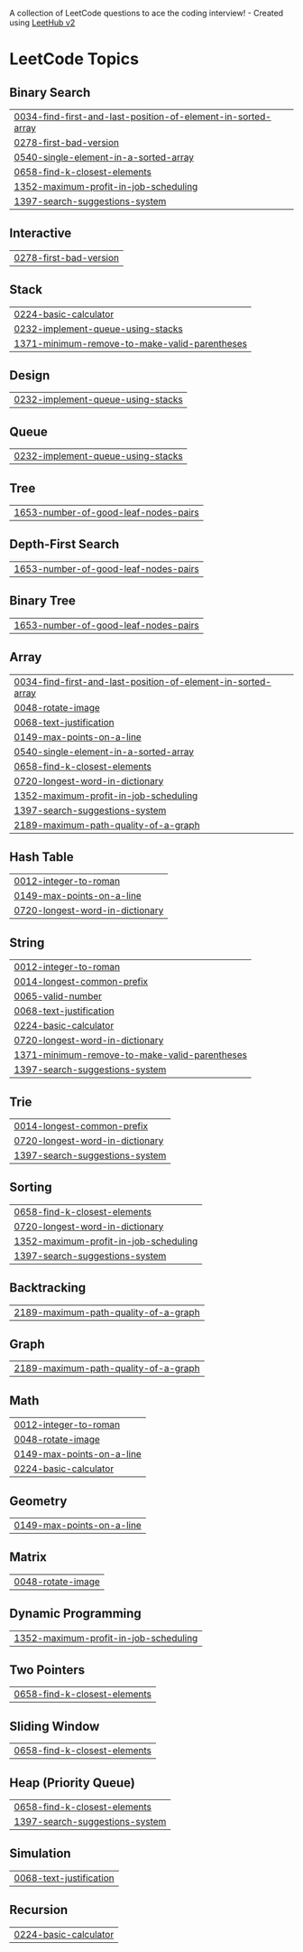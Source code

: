 A collection of LeetCode questions to ace the coding interview! - Created using [LeetHub v2](https://github.com/arunbhardwaj/LeetHub-2.0)
<!---LeetCode Topics Start-->
# LeetCode Topics
## Binary Search
|  |
| ------- |
| [0034-find-first-and-last-position-of-element-in-sorted-array](https://github.com/deepakparamesh/top-DSA-questions/tree/master/0034-find-first-and-last-position-of-element-in-sorted-array) |
| [0278-first-bad-version](https://github.com/deepakparamesh/top-dsa-questions/tree/master/0278-first-bad-version) |
| [0540-single-element-in-a-sorted-array](https://github.com/deepakparamesh/top-DSA-questions/tree/master/0540-single-element-in-a-sorted-array) |
| [0658-find-k-closest-elements](https://github.com/deepakparamesh/top-DSA-questions/tree/master/0658-find-k-closest-elements) |
| [1352-maximum-profit-in-job-scheduling](https://github.com/deepakparamesh/top-DSA-questions/tree/master/1352-maximum-profit-in-job-scheduling) |
| [1397-search-suggestions-system](https://github.com/deepakparamesh/top-DSA-questions/tree/master/1397-search-suggestions-system) |
## Interactive
|  |
| ------- |
| [0278-first-bad-version](https://github.com/deepakparamesh/top-dsa-questions/tree/master/0278-first-bad-version) |
## Stack
|  |
| ------- |
| [0224-basic-calculator](https://github.com/deepakparamesh/top-DSA-questions/tree/master/0224-basic-calculator) |
| [0232-implement-queue-using-stacks](https://github.com/deepakparamesh/top-dsa-questions/tree/master/0232-implement-queue-using-stacks) |
| [1371-minimum-remove-to-make-valid-parentheses](https://github.com/deepakparamesh/top-DSA-questions/tree/master/1371-minimum-remove-to-make-valid-parentheses) |
## Design
|  |
| ------- |
| [0232-implement-queue-using-stacks](https://github.com/deepakparamesh/top-dsa-questions/tree/master/0232-implement-queue-using-stacks) |
## Queue
|  |
| ------- |
| [0232-implement-queue-using-stacks](https://github.com/deepakparamesh/top-dsa-questions/tree/master/0232-implement-queue-using-stacks) |
## Tree
|  |
| ------- |
| [1653-number-of-good-leaf-nodes-pairs](https://github.com/deepakparamesh/top-dsa-questions/tree/master/1653-number-of-good-leaf-nodes-pairs) |
## Depth-First Search
|  |
| ------- |
| [1653-number-of-good-leaf-nodes-pairs](https://github.com/deepakparamesh/top-dsa-questions/tree/master/1653-number-of-good-leaf-nodes-pairs) |
## Binary Tree
|  |
| ------- |
| [1653-number-of-good-leaf-nodes-pairs](https://github.com/deepakparamesh/top-dsa-questions/tree/master/1653-number-of-good-leaf-nodes-pairs) |
## Array
|  |
| ------- |
| [0034-find-first-and-last-position-of-element-in-sorted-array](https://github.com/deepakparamesh/top-DSA-questions/tree/master/0034-find-first-and-last-position-of-element-in-sorted-array) |
| [0048-rotate-image](https://github.com/deepakparamesh/top-dsa-questions/tree/master/0048-rotate-image) |
| [0068-text-justification](https://github.com/deepakparamesh/top-DSA-questions/tree/master/0068-text-justification) |
| [0149-max-points-on-a-line](https://github.com/deepakparamesh/top-DSA-questions/tree/master/0149-max-points-on-a-line) |
| [0540-single-element-in-a-sorted-array](https://github.com/deepakparamesh/top-DSA-questions/tree/master/0540-single-element-in-a-sorted-array) |
| [0658-find-k-closest-elements](https://github.com/deepakparamesh/top-DSA-questions/tree/master/0658-find-k-closest-elements) |
| [0720-longest-word-in-dictionary](https://github.com/deepakparamesh/top-dsa-questions/tree/master/0720-longest-word-in-dictionary) |
| [1352-maximum-profit-in-job-scheduling](https://github.com/deepakparamesh/top-DSA-questions/tree/master/1352-maximum-profit-in-job-scheduling) |
| [1397-search-suggestions-system](https://github.com/deepakparamesh/top-DSA-questions/tree/master/1397-search-suggestions-system) |
| [2189-maximum-path-quality-of-a-graph](https://github.com/deepakparamesh/top-dsa-questions/tree/master/2189-maximum-path-quality-of-a-graph) |
## Hash Table
|  |
| ------- |
| [0012-integer-to-roman](https://github.com/deepakparamesh/top-DSA-questions/tree/master/0012-integer-to-roman) |
| [0149-max-points-on-a-line](https://github.com/deepakparamesh/top-DSA-questions/tree/master/0149-max-points-on-a-line) |
| [0720-longest-word-in-dictionary](https://github.com/deepakparamesh/top-dsa-questions/tree/master/0720-longest-word-in-dictionary) |
## String
|  |
| ------- |
| [0012-integer-to-roman](https://github.com/deepakparamesh/top-DSA-questions/tree/master/0012-integer-to-roman) |
| [0014-longest-common-prefix](https://github.com/deepakparamesh/top-dsa-questions/tree/master/0014-longest-common-prefix) |
| [0065-valid-number](https://github.com/deepakparamesh/top-DSA-questions/tree/master/0065-valid-number) |
| [0068-text-justification](https://github.com/deepakparamesh/top-DSA-questions/tree/master/0068-text-justification) |
| [0224-basic-calculator](https://github.com/deepakparamesh/top-DSA-questions/tree/master/0224-basic-calculator) |
| [0720-longest-word-in-dictionary](https://github.com/deepakparamesh/top-dsa-questions/tree/master/0720-longest-word-in-dictionary) |
| [1371-minimum-remove-to-make-valid-parentheses](https://github.com/deepakparamesh/top-DSA-questions/tree/master/1371-minimum-remove-to-make-valid-parentheses) |
| [1397-search-suggestions-system](https://github.com/deepakparamesh/top-DSA-questions/tree/master/1397-search-suggestions-system) |
## Trie
|  |
| ------- |
| [0014-longest-common-prefix](https://github.com/deepakparamesh/top-dsa-questions/tree/master/0014-longest-common-prefix) |
| [0720-longest-word-in-dictionary](https://github.com/deepakparamesh/top-dsa-questions/tree/master/0720-longest-word-in-dictionary) |
| [1397-search-suggestions-system](https://github.com/deepakparamesh/top-DSA-questions/tree/master/1397-search-suggestions-system) |
## Sorting
|  |
| ------- |
| [0658-find-k-closest-elements](https://github.com/deepakparamesh/top-DSA-questions/tree/master/0658-find-k-closest-elements) |
| [0720-longest-word-in-dictionary](https://github.com/deepakparamesh/top-dsa-questions/tree/master/0720-longest-word-in-dictionary) |
| [1352-maximum-profit-in-job-scheduling](https://github.com/deepakparamesh/top-DSA-questions/tree/master/1352-maximum-profit-in-job-scheduling) |
| [1397-search-suggestions-system](https://github.com/deepakparamesh/top-DSA-questions/tree/master/1397-search-suggestions-system) |
## Backtracking
|  |
| ------- |
| [2189-maximum-path-quality-of-a-graph](https://github.com/deepakparamesh/top-dsa-questions/tree/master/2189-maximum-path-quality-of-a-graph) |
## Graph
|  |
| ------- |
| [2189-maximum-path-quality-of-a-graph](https://github.com/deepakparamesh/top-dsa-questions/tree/master/2189-maximum-path-quality-of-a-graph) |
## Math
|  |
| ------- |
| [0012-integer-to-roman](https://github.com/deepakparamesh/top-DSA-questions/tree/master/0012-integer-to-roman) |
| [0048-rotate-image](https://github.com/deepakparamesh/top-dsa-questions/tree/master/0048-rotate-image) |
| [0149-max-points-on-a-line](https://github.com/deepakparamesh/top-DSA-questions/tree/master/0149-max-points-on-a-line) |
| [0224-basic-calculator](https://github.com/deepakparamesh/top-DSA-questions/tree/master/0224-basic-calculator) |
## Geometry
|  |
| ------- |
| [0149-max-points-on-a-line](https://github.com/deepakparamesh/top-DSA-questions/tree/master/0149-max-points-on-a-line) |
## Matrix
|  |
| ------- |
| [0048-rotate-image](https://github.com/deepakparamesh/top-dsa-questions/tree/master/0048-rotate-image) |
## Dynamic Programming
|  |
| ------- |
| [1352-maximum-profit-in-job-scheduling](https://github.com/deepakparamesh/top-DSA-questions/tree/master/1352-maximum-profit-in-job-scheduling) |
## Two Pointers
|  |
| ------- |
| [0658-find-k-closest-elements](https://github.com/deepakparamesh/top-DSA-questions/tree/master/0658-find-k-closest-elements) |
## Sliding Window
|  |
| ------- |
| [0658-find-k-closest-elements](https://github.com/deepakparamesh/top-DSA-questions/tree/master/0658-find-k-closest-elements) |
## Heap (Priority Queue)
|  |
| ------- |
| [0658-find-k-closest-elements](https://github.com/deepakparamesh/top-DSA-questions/tree/master/0658-find-k-closest-elements) |
| [1397-search-suggestions-system](https://github.com/deepakparamesh/top-DSA-questions/tree/master/1397-search-suggestions-system) |
## Simulation
|  |
| ------- |
| [0068-text-justification](https://github.com/deepakparamesh/top-DSA-questions/tree/master/0068-text-justification) |
## Recursion
|  |
| ------- |
| [0224-basic-calculator](https://github.com/deepakparamesh/top-DSA-questions/tree/master/0224-basic-calculator) |
<!---LeetCode Topics End-->
